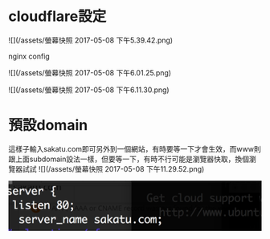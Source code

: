 # cloudflare設定
![](/assets/螢幕快照 2017-05-08 下午5.39.42.png)

nginx config

![](/assets/螢幕快照 2017-05-08 下午6.01.25.png)

![](/assets/螢幕快照 2017-05-08 下午6.11.30.png)



# 預設domain

這樣子輸入sakatu.com即可另外到一個網站，有時要等一下才會生效，而www則跟上面subdomain設法一樣，但要等一下，有時不行可能是瀏覽器快取，換個瀏覽器試試
![](/assets/螢幕快照 2017-05-08 下午11.29.52.png)

![](/assets/s.png)
